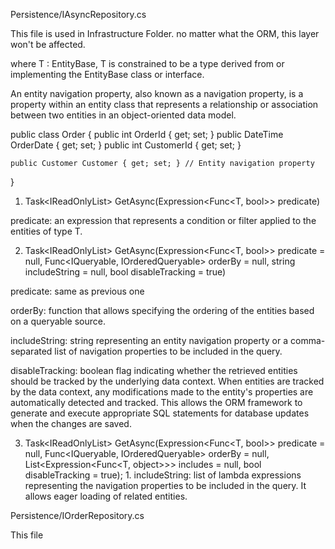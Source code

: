 ﻿Persistence/IAsyncRepository.cs



This file is used in Infrastructure Folder. no matter what the ORM, this layer won't be affected. 



where T : EntityBase, T is constrained to be a type derived from or implementing the EntityBase class or interface.


An entity navigation property, also known as a navigation property, is a property within an entity class that represents a relationship or association between two entities in an object-oriented data model.

public class Order
{
    public int OrderId { get; set; }
    public DateTime OrderDate { get; set; }
    public int CustomerId { get; set; }

    public Customer Customer { get; set; } // Entity navigation property
}


1. Task<IReadOnlyList<T>> GetAsync(Expression<Func<T, bool>> predicate)

predicate: an expression that represents a condition or filter applied to the entities of type T.


2. Task<IReadOnlyList<T>> GetAsync(Expression<Func<T, bool>> predicate = null, Func<IQueryable<T>, IOrderedQueryable<T>> orderBy = null, string includeString = null, bool disableTracking = true)

predicate: same as previous one

orderBy: function that allows specifying the ordering of the entities based on a queryable source.

includeString: string representing an entity navigation property or a comma-separated list of navigation properties to be included in the query.

disableTracking: boolean flag indicating whether the retrieved entities should be tracked by the underlying data context. When entities are tracked by the data context, any modifications made to the entity's properties are automatically detected and tracked. This allows the ORM framework to generate and execute appropriate SQL statements for database updates when the changes are saved. 

3. Task<IReadOnlyList<T>> GetAsync(Expression<Func<T, bool>> predicate = null,
									   Func<IQueryable<T>, IOrderedQueryable<T>> orderBy = null,
									   List<Expression<Func<T, object>>> includes = null,
									   bool disableTracking = true);
                                    1. 
includeString:  list of lambda expressions representing the navigation properties to be included in the query. It allows eager loading of related entities.



Persistence/IOrderRepository.cs

This file
